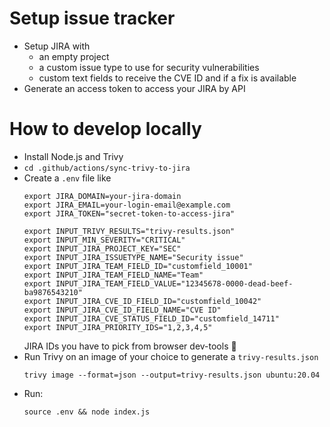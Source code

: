 
Setup issue tracker
====================

- Setup JIRA with
  - an empty project
  - a custom issue type to use for security vulnerabilities
  - custom text fields to receive the CVE ID and if a fix is available
- Generate an access token to access your JIRA by API

How to develop locally
=======================

- Install Node.js and Trivy
- `cd .github/actions/sync-trivy-to-jira`
- Create a `.env` file like
  ```shell
  export JIRA_DOMAIN=your-jira-domain
  export JIRA_EMAIL=your-login-email@example.com
  export JIRA_TOKEN="secret-token-to-access-jira"

  export INPUT_TRIVY_RESULTS="trivy-results.json"
  export INPUT_MIN_SEVERITY="CRITICAL"
  export INPUT_JIRA_PROJECT_KEY="SEC"
  export INPUT_JIRA_ISSUETYPE_NAME="Security issue"
  export INPUT_JIRA_TEAM_FIELD_ID="customfield_10001"
  export INPUT_JIRA_TEAM_FIELD_NAME="Team"
  export INPUT_JIRA_TEAM_FIELD_VALUE="12345678-0000-dead-beef-ba9876543210"
  export INPUT_JIRA_CVE_ID_FIELD_ID="customfield_10042"
  export INPUT_JIRA_CVE_ID_FIELD_NAME="CVE ID"
  export INPUT_JIRA_CVE_STATUS_FIELD_ID="customfield_14711"
  export INPUT_JIRA_PRIORITY_IDS="1,2,3,4,5"
  ```
  JIRA IDs you have to pick from browser dev-tools 🙈
- Run Trivy on an image of your choice to generate a `trivy-results.json`
  ```shell
  trivy image --format=json --output=trivy-results.json ubuntu:20.04
  ```
- Run:
  ```shell
  source .env && node index.js
  ```
